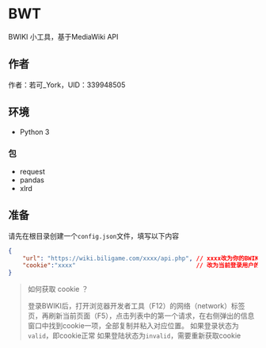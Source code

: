# BWT

BWIKI 小工具，基于MediaWiki API

## 作者

作者：若可_York，UID：339948505

## 环境

* Python 3

### 包

* request
* pandas
* xlrd

## 准备

请先在根目录创建一个`config.json`文件，填写以下内容

```json
{
	"url": "https://wiki.biligame.com/xxxx/api.php", // xxxx改为你的BWIKI链接
	"cookie":"xxxx"                                  // 改为当前登录用户的cookie
}
```

> 如何获取 cookie ？
>
> 登录BWIKI后，打开浏览器开发者工具（F12）的网络（network）标签页，再刷新当前页面（F5），点击列表中的第一个请求，在右侧弹出的信息窗口中找到cookie一项，全部复制并粘入对应位置。
> 如果登录状态为`valid`，即cookie正常
> 如果登陆状态为`invalid`，需要重新获取cookie
